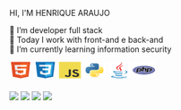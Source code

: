 HI, I'M HENRIQUE ARAUJO

👋 I’m developer full stack<br>
👀 Today I work with front-and e back-and<br>
🔐 I’m currently learning information security<br>

<div>
<img align="center" alt="CH-html5" height="30" width="40" src="https://raw.githubusercontent.com/devicons/devicon/master/icons/html5/html5-original.svg">
  <img align="center" alt="CH-css3" height="30" width="40" src="https://raw.githubusercontent.com/devicons/devicon/master/icons/css3/css3-original.svg">
  <img align="center" alt="CH-javascript" height="30" width="40" src="https://raw.githubusercontent.com/devicons/devicon/master/icons/javascript/javascript-original.svg">
  <img align="center" alt="CH-python" height="30" width="40" src="https://raw.githubusercontent.com/devicons/devicon/master/icons/python/python-original.svg">
  <img align="center" alt="CH-java" height="30" width="40" src="https://raw.githubusercontent.com/devicons/devicon/master/icons/java/java-original.svg">
  <img align="center" alt="CH-php" height="30" width="40" src="https://raw.githubusercontent.com/devicons/devicon/master/icons/php/php-original.svg">
  <width=676&height=676">
</div>
    
###

<div> 
  <a href="https://www.instagram.com/henriquech.ofc?utm_source=ig_web_button_share_sheet&igsh=ZDNlZDc0MzIxNw==" target="_blank"><img src="https://img.shields.io/badge/-Instagram-%23E4405F?style=for-the-badge&logo=instagram&logoColor=white" target="_blank"></a>
 <a href="https://discord.com/channels/@me" target="_blank"><img src="https://img.shields.io/badge/Discord-7289DA?style=for-the-badge&logo=discord&logoColor=white" target="_blank"></a> 
  <a href = "mailto:henriquearaujo9244@gmail.com"><img src="https://img.shields.io/badge/-Gmail-%23333?style=for-the-badge&logo=gmail&logoColor=white" target="_blank"></a>
  <a href="https://www.linkedin.com/in/henrique-araujo-084367227" target="_blank"><img src="https://img.shields.io/badge/-LinkedIn-%230077B5?style=for-the-badge&logo=linkedin&logoColor=white" target="_blank"></a> 
</div>
